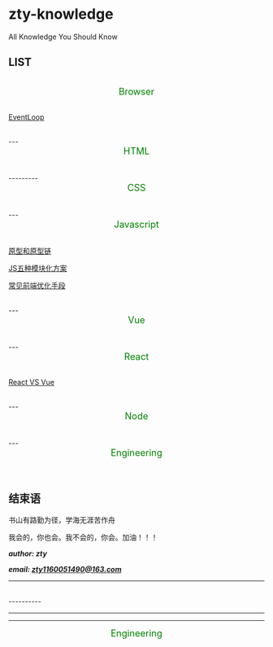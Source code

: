 # zty-knowledge
All Knowledge You Should Know

## LIST


<br>
<div align=center><font color=#008000 size=4>Browser</font></div>
<br/>

<a href="./src/md/browser/eventLoop.md" >EventLoop</a>

<br>
---
<br>
<div align=center><font color=#008000 size=4>HTML</font></div>
<br/>

<br>
---------
<br>
<div align=center><font color=#008000 size=4>CSS</font></div>
<br/>

<br>
---
<br>
<div align=center><font color=#008000 size=4>Javascript</font></div>
<br/>

<a href="./src/md/js/__proto__type.md" >原型和原型链</a>

<a href="./src/md/js/module_mechanism.md" >JS五种模块化方案</a>

<a href="./src/md/FE_Common_Optimization.md" >常见前端优化手段</a>

<br>
---
<br>
<div align=center><font color=#008000 size=4>Vue</font></div>
<br/>

<br>
---
<br>
<div align=center><font color=#008000 size=4>React</font></div>
<br/>


<a href="./src/md/vue_vs_react.md" >React VS Vue</a>

<br>
---
<br>
<div align=center><font color=#008000 size=4>Node</font></div>
<br/>

<br>
---
<br>
<div align=center><font color=#008000 size=4>Engineering</font></div>
<br/>


<br/>

## 结束语
书山有路勤为径，学海无涯苦作舟

我会的，你也会。我不会的，你会。加油！！！

***author: zty***

***email: zty1160051490@163.com***


*********

<br/>
----------

*********
----------


<div align=center><font color=green size=4>Engineering</font></div>